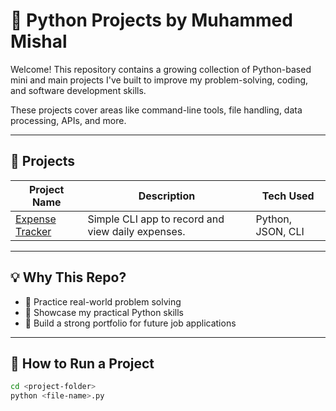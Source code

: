 # 🐍 Python Projects by Muhammed Mishal

Welcome! This repository contains a growing collection of Python-based mini and main projects I've built to improve my problem-solving, coding, and software development skills.

These projects cover areas like command-line tools, file handling, data processing, APIs, and more.

---

## 📁 Projects

| Project Name       | Description                                  | Tech Used       |
|--------------------|----------------------------------------------|------------------|
| [Expense Tracker](./expense_tracker) | Simple CLI app to record and view daily expenses. | Python, JSON, CLI |

<!-- Future projects can be added here like this:
| [Todo App](./todo_app) | A basic to-do list manager via command line. | Python, File I/O |
-->

---

## 💡 Why This Repo?

- 🧠 Practice real-world problem solving
- 📂 Showcase my practical Python skills
- 💼 Build a strong portfolio for future job applications

---

## 🚀 How to Run a Project

```bash
cd <project-folder>
python <file-name>.py
